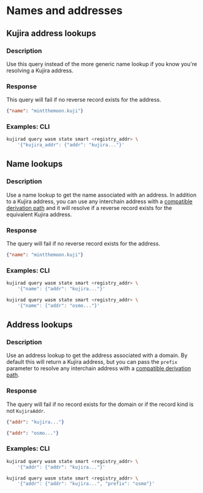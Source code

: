 # Names and addresses

## Kujira address lookups
### Description
Use this query instead of the more generic name lookup if you know you're resolving a Kujira address.

### Response
This query will fail if no reverse record exists for the address.

```json
{"name": "mintthemoon.kuji"}
```

### Examples: CLI
```bash
kujirad query wasm state smart <registry_addr> \
    '{"kujira_addr": {"addr": "kujira..."}'
```

## Name lookups
### Description
Use a name lookup to get the name associated with an address. In addition to a Kujira
address, you can use any interchain address with a [compatible derivation path](https://medium.com/chainapsis/keplr-explained-coin-type-118-9781d26b2c4e)
and it will resolve if a reverse record exists for the equivalent Kujira address.

### Response
The query will fail if no reverse record exists for the address.

```json
{"name": "mintthemoon.kuji"}
```

### Examples: CLI
```bash
kujirad query wasm state smart <registry_addr> \
    '{"name": {"addr": "kujira..."}'
```

```bash
kujirad query wasm state smart <registry_addr> \
    '{"name": {"addr": "osmo..."}'
```

## Address lookups
### Description
Use an address lookup to get the address associated with a domain. By default
this will return a Kujira address, but you can pass the `prefix` parameter to
resolve any interchain address with a [compatible derivation path](https://medium.com/chainapsis/keplr-explained-coin-type-118-9781d26b2c4e).

### Response
The query will fail if no record exists for the domain or if the record kind is not `KujiraAddr`.

```json
{"addr": "kujira..."}
```

```json
{"addr": "osmo..."}
```

### Examples: CLI
```bash
kujirad query wasm state smart <registry_addr> \
    '{"addr": {"addr": "kujira..."}'
```

```bash
kujirad query wasm state smart <registry_addr> \
    '{"addr": {"addr": "kujira...", "prefix": "osmo"}'
```